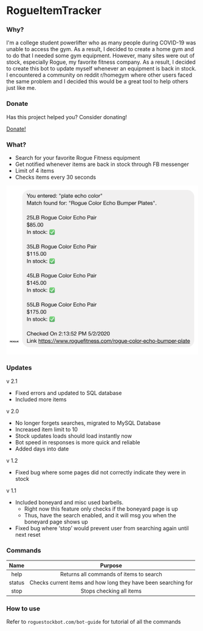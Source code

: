 # RogueItemTracker
### Why?
I'm a college student powerlifter who as many people during COVID-19 was 
unable to access the gym. As a result, I decided to create a home gym and to do 
that I needed some gym equipment. However, many sites were out of stock, especially
Rogue, my favorite fitness company. As a result, I decided to create this bot
to update myself whenever an equipment is back in stock. I encountered a community
on reddit r/homegym where other users faced the same problem and I decided this would
be a great tool to help others just like me. 

### Donate
Has this project helped you? Consider donating!

[Donate!](https://paypal.me/roguestockbot)

### What?
* Search for your favorite Rogue Fitness equipment
* Get notified whenever items are back in stock through FB messenger
* Limit of 4 items
* Checks items every 30 seconds

![result](/views/images/home-demo.png)

### Updates
v 2.1
* Fixed errors and updated to SQL database
* Included more items

v 2.0
* No longer forgets searches, migrated to MySQL Database
* Increased item limit to 10
* Stock updates loads should load instantly now
* Bot speed in responses is more quick and reliable
* Added days into date

v 1.2
* Fixed bug where some pages did not correctly indicate they were in stock

v 1.1
* Included boneyard and misc used barbells. 
    * Right now this feature only checks if the boneyard page is up
    * Thus, have the search enabled, and it will msg you when the boneyard page shows up
* Fixed bug where ‘stop’ would prevent user from searching again until next reset


### Commands
| Name | Purpose | 
|:-:|:-:|
| help | Returns all commands of items to search | 
| status | Checks current items and how long they have been searching for | 
| stop | Stops checking all items | 

### How to use
Refer to `roguestockbot.com/bot-guide` for tutorial of all the commands